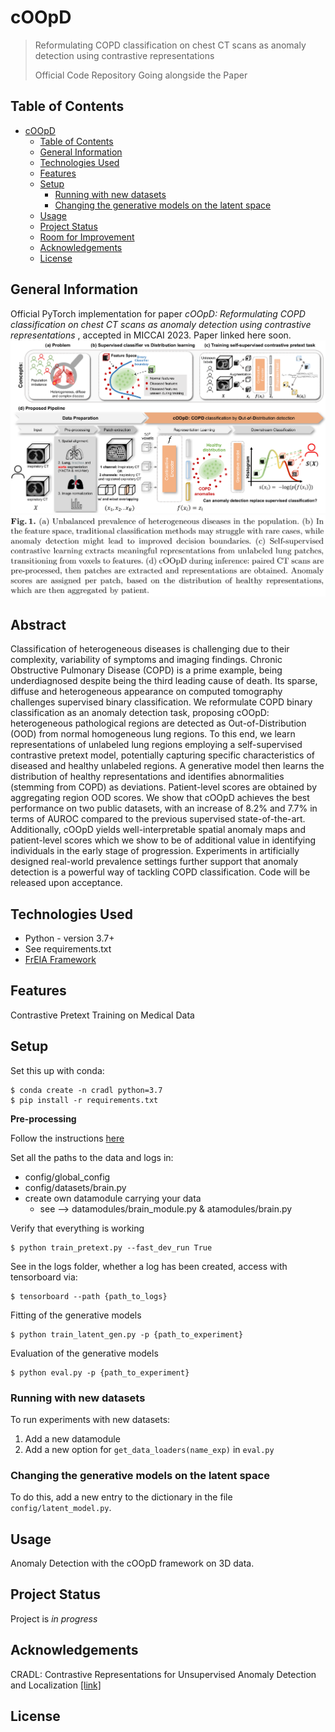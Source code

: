 # cOOpD

> Reformulating COPD classification on chest CT scans as anomaly detection using contrastive representations
>
> Official Code Repository Going alongside the Paper


## Table of Contents
- [cOOpD](#cradl)
  - [Table of Contents](#table-of-contents)
  - [General Information](#general-information)
  - [Technologies Used](#technologies-used)
  - [Features](#features)
  - [Setup](#setup)
    - [Running with new datasets](#running-with-new-datasets)
    - [Changing the generative models on the latent space](#changing-the-generative-models-on-the-latent-space)
  - [Usage](#usage)
  - [Project Status](#project-status)
  - [Room for Improvement](#room-for-improvement)
  - [Acknowledgements](#acknowledgements)
  - [License](#license)


## General Information
Official PyTorch implementation for paper _cOOpD: Reformulating COPD classification on chest CT scans as anomaly detection using contrastive representations_
, accepted in MICCAI 2023.
Paper linked here soon.
![pipeline.png](pipeline.png)
![pipeline_legend.png](pipeline_legend.png)


## Abstract
Classification of heterogeneous diseases is challenging due to their complexity, variability of symptoms and imaging findings. Chronic
Obstructive Pulmonary Disease (COPD) is a prime example, being underdiagnosed despite being the third leading cause of death. Its sparse,
diffuse and heterogeneous appearance on computed tomography challenges supervised binary classification. We reformulate COPD binary
classification as an anomaly detection task, proposing cOOpD: heterogeneous pathological regions are detected as Out-of-Distribution (OOD)
from normal homogeneous lung regions. To this end, we learn representations of unlabeled lung regions employing a self-supervised contrastive
pretext model, potentially capturing specific characteristics of diseased and healthy unlabeled regions. A generative model then learns the distribution of healthy representations and identifies abnormalities (stemming
from COPD) as deviations. Patient-level scores are obtained by aggregating region OOD scores. We show that cOOpD achieves the best performance on two public datasets, with an increase of 8.2% and 7.7% in
terms of AUROC compared to the previous supervised state-of-the-art.
Additionally, cOOpD yields well-interpretable spatial anomaly maps and
patient-level scores which we show to be of additional value in identifying
individuals in the early stage of progression. Experiments in artificially
designed real-world prevalence settings further support that anomaly detection is a powerful way of tackling COPD classification. Code will be
released upon acceptance.
## Technologies Used
- Python - version 3.7+
- See requirements.txt
- [FrEIA Framework](https://github.com/VLL-HD/FrEIA)


## Features
Contrastive Pretext Training on Medical Data 



## Setup
Set this up with conda:
```
$ conda create -n cradl python=3.7
$ pip install -r requirements.txt
```


**Pre-processing**

Follow the instructions [here]([README_preprocessing.md](pre-process%2FREADME_preprocessing.md))


Set all the paths to the data and logs in: 
- config/global_config
- config/datasets/brain.py
- create own datamodule carrying your data 
  - see --> datamodules/brain_module.py \& atamodules/brain.py

Verify that everything is working
```
$ python train_pretext.py --fast_dev_run True
```
See in the logs folder, whether a log has been created,
access with tensorboard via:
```
$ tensorboard --path {path_to_logs}
```

Fitting of the generative models
```
$ python train_latent_gen.py -p {path_to_experiment}
```

Evaluation of the generative models
```
$ python eval.py -p {path_to_experiment}
```

### Running with new datasets 
To run experiments with new datasets:
1.  Add a new datamodule
2.  Add a new option for `get_data_loaders(name_exp)` in `eval.py`

### Changing the generative models on the latent space
To do this, add a new entry to the dictionary in the file `config/latent_model.py`.

## Usage
Anomaly Detection with the cOOpD framework on 3D data.


## Project Status
Project is _in progress_


## Acknowledgements
CRADL: Contrastive Representations for Unsupervised Anomaly Detection and Localization [[link]](https://arxiv.org/abs/2301.02126) 

## License 
